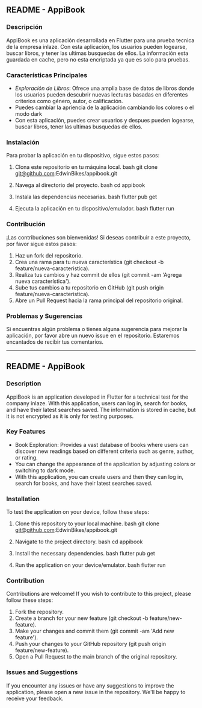 
## README - AppiBook

### Descripción
AppiBook es una aplicación desarrollada en Flutter para una prueba tecnica de la empresa inlaze. 
Con esta aplicación, los usuarios pueden logearse, buscar libros, y tener las ultimas busquedas de ellos.
La información esta guardada en cache, pero no esta encriptada ya que es solo para pruebas.

### Características Principales
- *Exploración de Libros*: Ofrece una amplia base de datos de libros donde los usuarios pueden descubrir nuevas lecturas basadas en diferentes criterios como género, autor, o calificación.
- Puedes cambiar la apriencia de la aplicación cambiando los colores o el modo dark
- Con esta aplicación, puedes crear usuarios y despues pueden logearse, buscar libros, tener las ultimas busquedas de ellos.

### Instalación
Para probar la aplicación en tu dispositivo, sigue estos pasos:

1. Clona este repositorio en tu máquina local.
   bash
   git clone git@github.com:EdwinBikes/appibook.git
   

2. Navega al directorio del proyecto.
   bash
   cd appibook
   

3. Instala las dependencias necesarias.
   bash
   flutter pub get
   

4. Ejecuta la aplicación en tu dispositivo/emulador.
   bash
   flutter run
   

### Contribución
¡Las contribuciones son bienvenidas! Si deseas contribuir a este proyecto, por favor sigue estos pasos:

1. Haz un fork del repositorio.
2. Crea una rama para tu nueva característica (git checkout -b feature/nueva-caracteristica).
3. Realiza tus cambios y haz commit de ellos (git commit -am 'Agrega nueva característica').
4. Sube tus cambios a tu repositorio en GitHub (git push origin feature/nueva-caracteristica).
5. Abre un Pull Request hacia la rama principal del repositorio original.

### Problemas y Sugerencias
Si encuentras algún problema o tienes alguna sugerencia para mejorar la aplicación, por favor abre un nuevo issue en el repositorio. Estaremos encantados de recibir tus comentarios.

---

## README - AppiBook

### Description
AppiBook is an application developed in Flutter for a technical test for the company inlaze.
With this application, users can log in, search for books, and have their latest searches saved.
The information is stored in cache, but it is not encrypted as it is only for testing purposes.

### Key Features
- Book Exploration: Provides a vast database of books where users can discover new readings based on different criteria such as genre, author, or rating.
- You can change the appearance of the application by adjusting colors or switching to dark mode.
- With this application, you can create users and then they can log in, search for books, and have their latest searches saved.

### Installation
To test the application on your device, follow these steps:

1. Clone this repository to your local machine.
   bash
   git clone git@github.com:EdwinBikes/appibook.git
   

2. Navigate to the project directory.
   bash
   cd appibook
   

3. Install the necessary dependencies.
   bash
   flutter pub get
   

4. Run the application on your device/emulator.
   bash
   flutter run
   

### Contribution
Contributions are welcome! If you wish to contribute to this project, please follow these steps:

1. Fork the repository.
2. Create a branch for your new feature (git checkout -b feature/new-feature).
3. Make your changes and commit them (git commit -am 'Add new feature').
4. Push your changes to your GitHub repository (git push origin feature/new-feature).
5. Open a Pull Request to the main branch of the original repository.

### Issues and Suggestions
If you encounter any issues or have any suggestions to improve the application, please open a new issue in the repository. We'll be happy to receive your feedback.
